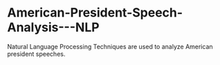 # American-President-Speech-Analysis---NLP
Natural Language Processing Techniques are used to analyze American president speeches.
